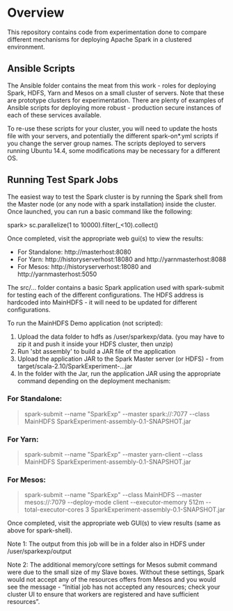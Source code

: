Overview
=========

This repository contains code from experimentation done to compare different mechanisms for deploying Apache Spark in a clustered environment.

Ansible Scripts
---------------

The Ansible folder contains the meat from this work - roles for deploying Spark, HDFS, Yarn and Mesos on a small cluster of servers. Note that these are prototype clusters for experimentation. There are plenty of examples of Ansible scripts for deploying more robust - production secure instances of each of these services available.

To re-use these scripts for your cluster, you will need to update the hosts file with your servers, and potentially the different spark-on*.yml scripts if you change the server group names. The scripts deployed to servers running Ubuntu 14.4, some modifications may be necessary for a different OS. 

Running Test Spark Jobs
----------------------

The easiest way to test the Spark cluster is by running the Spark shell from the Master node (or any node with a spark installation) inside the cluster. Once launched, you can run a basic command like the following:

spark> sc.parallelize(1 to 10000).filter(_<10).collect()

Once completed, visit the appropriate web gui(s) to view the results:
  * For Standalone: http://masterhost:8080
  * For Yarn: http://historyserverhost:18080 and http://yarnmasterhost:8088
  * For Mesos: http://historyserverhost:18080 and http://yarnmasterhost:5050 

The src/... folder contains a basic Spark application used with spark-submit for testing each of the different configurations. The HDFS address is hardcoded into MainHDFS - it will need to be updated for different configurations. 

To run the MainHDFS Demo application (not scripted):
  1. Upload the data folder to hdfs as /user/sparkexp/data. (you may have to zip it and push it inside your HDFS cluster, then unzip)
  2. Run 'sbt assembly' to build a JAR file of the application
  3. Upload the application JAR to the Spark Master server (or HDFS) - from target/scala-2.10/SparkExperiment-...jar
  4. In the folder with the Jar, run the application JAR using the appropriate command depending on the deployment mechanism:

### For Standalone: 

> spark-submit --name "SparkExp" --master spark://<master ip>:7077  --class MainHDFS  SparkExperiment-assembly-0.1-SNAPSHOT.jar

### For Yarn:

> spark-submit --name "SparkExp"  --master yarn-client  --class MainHDFS SparkExperiment-assembly-0.1-SNAPSHOT.jar

### For Mesos:

>  spark-submit --name "SparkExp" --class MainHDFS --master mesos://<mesos master ip>:7079 --deploy-mode client --executor-memory 512m --total-executor-cores 3 SparkExperiment-assembly-0.1-SNAPSHOT.jar

Once completed, visit the appropriate web GUI(s) to view results (same as above for spark-shell).

Note 1: The output from this job will be in a folder also in HDFS under /user/sparkexp/output

Note 2: The additional memory/core settings for Mesos submit command were due to the small size of my Slave boxes. Without these settings, Spark would not accept any of the resources offers from Mesos and you would see the message - “Initial job has not accepted any resources; check your cluster UI to ensure that workers are registered and have sufficient resources”.
